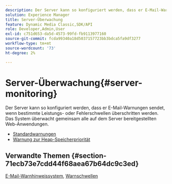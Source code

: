 ```yaml
---
description: Der Server kann so konfiguriert werden, dass er E-Mail-Warnungen sendet, wenn bestimmte Leistungs- oder Fehlerschwellen überschritten werden. Das System überwacht gemeinsam alle auf dem Server bereitgestellten Web-Anwendungen.
solution: Experience Manager
title: Server-Überwachung
feature: Dynamic Media Classic,SDK/API
role: Developer,Admin,User
exl-id: c751d653-da5d-4573-99fd-fb9113977160
source-git-commit: fcda99340a18d5037157723bb3bdca5fa9df3277
workflow-type: tm+mt
source-wordcount: '73'
ht-degree: 2%

---
```


# Server-Überwachung{#server-monitoring}

Der Server kann so konfiguriert werden, dass er E-Mail-Warnungen sendet, wenn bestimmte Leistungs- oder Fehlerschwellen überschritten werden. Das System überwacht gemeinsam alle auf dem Server bereitgestellten Web-Anwendungen.

* [Standardwarnungen](r-standard-alerts.md)
* [Warnung zur Heap-Speicherpriorität](c-heap-space-priority-alert.md)

## Verwandte Themen {#section-71ecb73e7cdd44f68aea67b64dc9c3ed}

[E-Mail-Warnhinweissystem](../../../../is-api/image-serving-api-ref/c-configuration-and-administration/c-server-settings/r-monitoring-and-alerting-system.md#reference-4b604b5f8b014ecca89cf55d8ebb2d39), [Warnschwellen](../../../../is-api/image-serving-api-ref/c-configuration-and-administration/c-server-settings/r-alert-thresholds.md#reference-a77d3f92f456419a878bf18782d38922)
